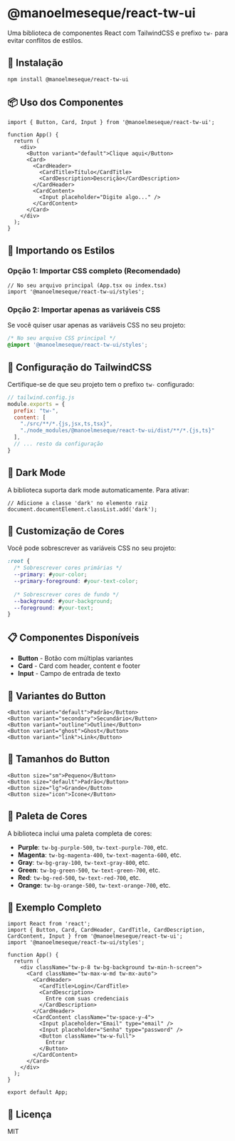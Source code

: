 # @manoelmeseque/react-tw-ui

Uma biblioteca de componentes React com TailwindCSS e prefixo `tw-` para evitar conflitos de estilos.

## 🚀 Instalação

```bash
npm install @manoelmeseque/react-tw-ui
```

## 📦 Uso dos Componentes

```tsx
import { Button, Card, Input } from '@manoelmeseque/react-tw-ui';

function App() {
  return (
    <div>
      <Button variant="default">Clique aqui</Button>
      <Card>
        <CardHeader>
          <CardTitle>Título</CardTitle>
          <CardDescription>Descrição</CardDescription>
        </CardHeader>
        <CardContent>
          <Input placeholder="Digite algo..." />
        </CardContent>
      </Card>
    </div>
  );
}
```

## 🎨 Importando os Estilos

### Opção 1: Importar CSS completo (Recomendado)

```tsx
// No seu arquivo principal (App.tsx ou index.tsx)
import '@manoelmeseque/react-tw-ui/styles';
```

### Opção 2: Importar apenas as variáveis CSS

Se você quiser usar apenas as variáveis CSS no seu projeto:

```css
/* No seu arquivo CSS principal */
@import '@manoelmeseque/react-tw-ui/styles';
```

## 🎯 Configuração do TailwindCSS

Certifique-se de que seu projeto tem o prefixo `tw-` configurado:

```js
// tailwind.config.js
module.exports = {
  prefix: "tw-",
  content: [
    "./src/**/*.{js,jsx,ts,tsx}",
    "./node_modules/@manoelmeseque/react-tw-ui/dist/**/*.{js,ts}"
  ],
  // ... resto da configuração
}
```

## 🌙 Dark Mode

A biblioteca suporta dark mode automaticamente. Para ativar:

```tsx
// Adicione a classe 'dark' no elemento raiz
document.documentElement.classList.add('dark');
```

## 🎨 Customização de Cores

Você pode sobrescrever as variáveis CSS no seu projeto:

```css
:root {
  /* Sobrescrever cores primárias */
  --primary: #your-color;
  --primary-foreground: #your-text-color;
  
  /* Sobrescrever cores de fundo */
  --background: #your-background;
  --foreground: #your-text;
}
```

## 📋 Componentes Disponíveis

- **Button** - Botão com múltiplas variantes
- **Card** - Card com header, content e footer
- **Input** - Campo de entrada de texto

## 🔧 Variantes do Button

```tsx
<Button variant="default">Padrão</Button>
<Button variant="secondary">Secundário</Button>
<Button variant="outline">Outline</Button>
<Button variant="ghost">Ghost</Button>
<Button variant="link">Link</Button>
```

## 📏 Tamanhos do Button

```tsx
<Button size="sm">Pequeno</Button>
<Button size="default">Padrão</Button>
<Button size="lg">Grande</Button>
<Button size="icon">Ícone</Button>
```

## 🎨 Paleta de Cores

A biblioteca inclui uma paleta completa de cores:

- **Purple**: `tw-bg-purple-500`, `tw-text-purple-700`, etc.
- **Magenta**: `tw-bg-magenta-400`, `tw-text-magenta-600`, etc.
- **Gray**: `tw-bg-gray-100`, `tw-text-gray-800`, etc.
- **Green**: `tw-bg-green-500`, `tw-text-green-700`, etc.
- **Red**: `tw-bg-red-500`, `tw-text-red-700`, etc.
- **Orange**: `tw-bg-orange-500`, `tw-text-orange-700`, etc.

## 📝 Exemplo Completo

```tsx
import React from 'react';
import { Button, Card, CardHeader, CardTitle, CardDescription, CardContent, Input } from '@manoelmeseque/react-tw-ui';
import '@manoelmeseque/react-tw-ui/styles';

function App() {
  return (
    <div className="tw-p-8 tw-bg-background tw-min-h-screen">
      <Card className="tw-max-w-md tw-mx-auto">
        <CardHeader>
          <CardTitle>Login</CardTitle>
          <CardDescription>
            Entre com suas credenciais
          </CardDescription>
        </CardHeader>
        <CardContent className="tw-space-y-4">
          <Input placeholder="Email" type="email" />
          <Input placeholder="Senha" type="password" />
          <Button className="tw-w-full">
            Entrar
          </Button>
        </CardContent>
      </Card>
    </div>
  );
}

export default App;
```

## 📄 Licença

MIT
